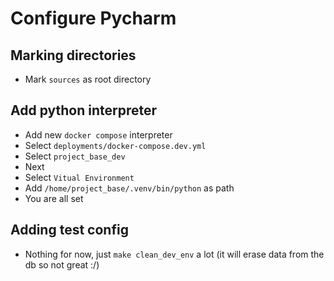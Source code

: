 # Configure Pycharm

## Marking directories
- Mark `sources` as root directory


## Add python interpreter
- Add new `docker compose` interpreter
- Select `deployments/docker-compose.dev.yml`
- Select `project_base_dev`
- Next
- Select `Vitual Environment`
- Add `/home/project_base/.venv/bin/python` as path
- You are all set


## Adding test config
- Nothing for now, just `make clean_dev_env` a lot (it will erase data from the db so not great :/)